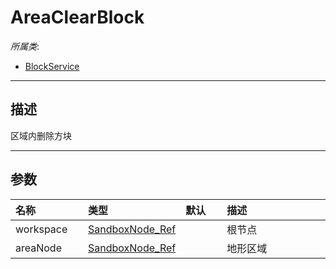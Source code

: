 # AreaClearBlock

*所属类*:
* [BlockService](/Api/Classes/Build/BlockService.md)
------------------------------------------------------------------------------------------
## 描述

区域内删除方块

------------------------------------------------------------------------------------------
## 参数

|<div style="width:100px">名称</div>|<div style="width:100px">类型</div>|<div style="width:50px">默认</div>|<div style="width:350px">描述</div>|
|:---|:---|:---|:---|
|workspace|[SandboxNode_Ref](/Api/Enums/SandboxNode_Ref.md)||根节点|
|areaNode|[SandboxNode_Ref](/Api/Enums/SandboxNode_Ref.md)||地形区域|
